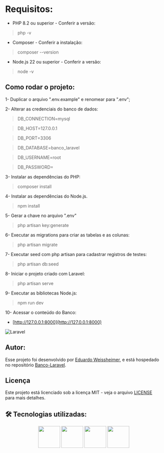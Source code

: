 # Requisitos:
* PHP 8.2 ou superior - Conferir a versão: 
> php -v

* Composer - Conferir a instalação:
> composer --version

* Node.js 22 ou superior - Conferir a versão:
> node -v

## Como rodar o projeto:
1- Duplicar o arquivo ".env.example" e renomear para ".env";

2- Alterar as credenciais do banco de dados:

> DB_CONNECTION=mysql

> DB_HOST=127.0.0.1

> DB_PORT=3306

> DB_DATABASE=banco_laravel

> DB_USERNAME=root

> DB_PASSWORD=

3- Instalar as dependências do PHP:
> composer install

4- Instalar as dependências do Node.js.
> npm install

5- Gerar a chave no arquivo ".env"
> php artisan key:generate 

6- Executar as migrations para criar as tabelas e as colunas:
> php artisan migrate

7- Executar seed com php artisan para cadastrar registros de testes:
> php artisan db:seed

8- Iniciar o projeto criado com Laravel:
> php artisan serve

9- Executar as bibliotecas Node.js:
> npm run dev

10- Acessar o conteúdo do Banco:
* [http://127.0.0.1:8000](http://127.0.0.1:8000)

![Laravel](https://img.shields.io/badge/laravel-%23FF2D20?style=for-the-badge&logo=laravel&logoColor=white) 

## Autor:

Esse projeto foi desenvolvido por [Eduardo Weissheimer](https://github.com/Eduardo220), e está hospedado no repositório [Banco-Laravel](https://github.com/Eduardo220/Banco_Laravel).

## Licença

Este projeto está licenciado sob a licença MIT - veja o arquivo [LICENSE](LICENSE) para mais detalhes.

## 🛠️ Tecnologias utilizadas:
<p align="center">
<img src="https://cdn.jsdelivr.net/gh/devicons/devicon@latest/icons/php/php-original.svg" width="70">       
<img src="https://cdn.jsdelivr.net/gh/devicons/devicon@latest/icons/laravel/laravel-original.svg" width="70">       
<img src="https://cdn.jsdelivr.net/gh/devicons/devicon@latest/icons/mysql/mysql-original.svg" width="70">           
<img src="https://cdn.jsdelivr.net/gh/devicons/devicon@latest/icons/git/git-original.svg" width="70">   
</p>
